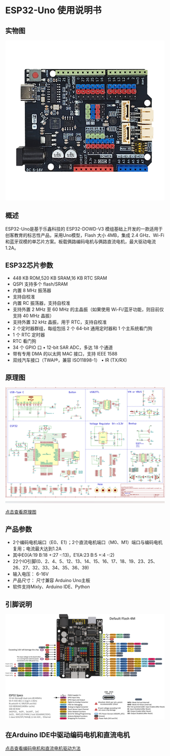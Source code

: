 # ESP32-Uno 使用说明书

## 实物图

![实物图](picture\634fbf46abc9f8ceb363f8ce6ab26d4.jpg)

## 概述

ESP32-Uno是基于乐鑫科技的 ESP32-DOWD-V3 模组基础上开发的一款适用于创客教育的标志性产品，采用Uno模型，Flash 大小 4MB，集成 2.4 GHz、Wi-Fi 和蓝牙双模的单芯片方案。板载俩路编码电机与俩路直流电机，最大驱动电流 1.2A。

## ESP32芯片参数

* 448 KB ROM,520 KB SRAM,16 KB RTC SRAM
* QSPI 支持多个 flash/SRAM
* 内置 8 MHz 振荡器
* 支持自校准
* 内置 RC 振荡器，支持自校准
* 支持外置 2 MHz 至 60 MHz 的主晶振（如果使用 Wi-Fi/蓝牙功能，则目前仅支持 40 MHz 晶振）
* 支持外置 32 kHz 晶振，用于 RTC，支持自校准
* 2 个定时器群组，每组包括 2 个 64-bit 通用定时器和 1 个主系统看门狗
* 1 个 RTC 定时器
* RTC 看门狗
* 34 个 GPIO 口 • 12-bit SAR ADC，多达 18 个通道
* 带有专用 DMA 的以太网 MAC 接口，支持 IEEE 1588
* 双线汽车接口（TWAI®，兼容 ISO11898-1） • IR (TX/RX)

## 原理图

![原理图](picture\86512d3c5e12ad7351a493dcddfb0961.png)

[点击查看原理图](zh-cn/esp32/esp32-uno/esp32-uno.pdf ':ignore')

## 产品参数

* 2个编码电机端口（E0、E1）；2个直流电机端口（M0、M1）端口与编码电机复用；电流最大达到1.2A
* 其中E0(A:19 B:18 +:27 -:13)，E1(A:23 B:5 +:4 -:2)
* 22个IO引脚(0、2、4、5、12、13、14、15、16、17、18、19、23、25、26、27、32、33、34、35、36、39)
* 输入电压： 6-16V
* 产品尺寸： 尺寸兼容 Arduino Uno主板
* 软件支持Mixly、Arduino IDE、Python

## 引脚说明

![引脚说明图](picture\Esp32_UNO_标注图.png)

## 在Arduino IDE中驱动编码电机和直流电机

[点击查看编码电机和直流电机驱动方法](zh-cn/esp32/maker_esp32_pro/maker_esp32_pro.md#驱动编码电机与直流电机)
